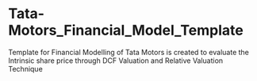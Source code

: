 # Tata-Motors_Financial_Model_Template
Template for Financial Modelling of Tata Motors is created to evaluate the Intrinsic share price through DCF Valuation and Relative Valuation Technique
